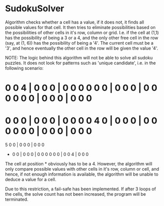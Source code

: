 # SudokuSolver

Algorithm checks whether a cell has a value, if it does not, it finds all possible values for that cell. It then tries to eliminate possibilities based on the possibilities of other cells in it's row, column or grid. I.e. if the cell at (1,1) has the possibility of being a 3 or a 4, and the only other free cell in the row (say, at (1, 6)) has the possibility of being a '4'. The current cell must be a '3', and hence eventually the other cell in the row will be given the value '4'.

NOTE: The logic behind this algorithm will not be able to solve all sudoku puzzles. It does not look for patterns such as 'unique candidate', i.e. in the following scenario:

0 0 4 | 0 0 0 | 0 0 0
0 0 0 | 0 0 0 | 0 0 0
0 0 0 | 0 0 0 | 0 0 0
=====================
0 0 0 | 0 0 0 | 0 0 0
0 4 0 | 0 0 0 | 0 0 0
0 0 0 | 0 0 0 | 0 0 0
=====================
5 0 0 | 0 0 0 | 0 0 0
* 0 0 | 0 0 0 | 0 0 0
0 0 0 | 0 0 4 | 0 0 0

The cell at position * obviously has to be a 4. However, the algorithm will only compare possible values with other cells in it's row, column or cell, and hence, if not enough information is available, the algorithm will be unable to deduce a value for a cell.

Due to this restriction, a fail-safe has been implemented. If after 3 loops of the cells, the solve count has not been increased, the program will be terminated. 
